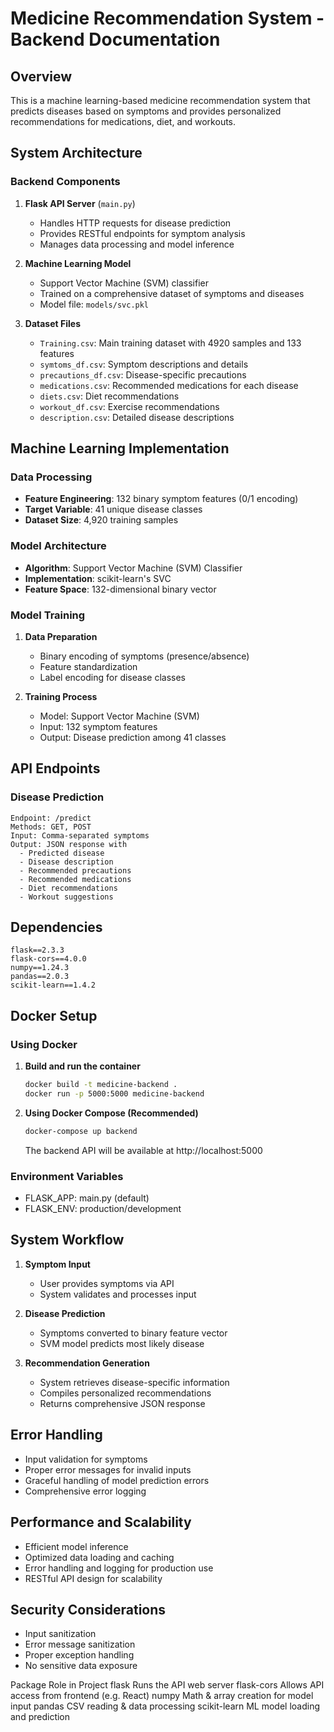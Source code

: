 ﻿# Medicine Recommendation System - Backend Documentation

## Overview

This is a machine learning-based medicine recommendation system that predicts diseases based on symptoms and provides personalized recommendations for medications, diet, and workouts.

## System Architecture

### Backend Components

1. **Flask API Server** (`main.py`)

   - Handles HTTP requests for disease prediction
   - Provides RESTful endpoints for symptom analysis
   - Manages data processing and model inference

2. **Machine Learning Model**

   - Support Vector Machine (SVM) classifier
   - Trained on a comprehensive dataset of symptoms and diseases
   - Model file: `models/svc.pkl`

3. **Dataset Files**
   - `Training.csv`: Main training dataset with 4920 samples and 133 features
   - `symtoms_df.csv`: Symptom descriptions and details
   - `precautions_df.csv`: Disease-specific precautions
   - `medications.csv`: Recommended medications for each disease
   - `diets.csv`: Diet recommendations
   - `workout_df.csv`: Exercise recommendations
   - `description.csv`: Detailed disease descriptions

## Machine Learning Implementation

### Data Processing

- **Feature Engineering**: 132 binary symptom features (0/1 encoding)
- **Target Variable**: 41 unique disease classes
- **Dataset Size**: 4,920 training samples

### Model Architecture

- **Algorithm**: Support Vector Machine (SVM) Classifier
- **Implementation**: scikit-learn's SVC
- **Feature Space**: 132-dimensional binary vector

### Model Training

1. **Data Preparation**

   - Binary encoding of symptoms (presence/absence)
   - Feature standardization
   - Label encoding for disease classes

2. **Training Process**
   - Model: Support Vector Machine (SVM)
   - Input: 132 symptom features
   - Output: Disease prediction among 41 classes

## API Endpoints

### Disease Prediction

```
Endpoint: /predict
Methods: GET, POST
Input: Comma-separated symptoms
Output: JSON response with
  - Predicted disease
  - Disease description
  - Recommended precautions
  - Recommended medications
  - Diet recommendations
  - Workout suggestions
```

## Dependencies

```
flask==2.3.3
flask-cors==4.0.0
numpy==1.24.3
pandas==2.0.3
scikit-learn==1.4.2
```

## Docker Setup

### Using Docker

1. **Build and run the container**

   ```bash
   docker build -t medicine-backend .
   docker run -p 5000:5000 medicine-backend
   ```

2. **Using Docker Compose (Recommended)**
   ```bash
   docker-compose up backend
   ```
   The backend API will be available at http://localhost:5000

### Environment Variables

- FLASK_APP: main.py (default)
- FLASK_ENV: production/development

## System Workflow

1. **Symptom Input**

   - User provides symptoms via API
   - System validates and processes input

2. **Disease Prediction**

   - Symptoms converted to binary feature vector
   - SVM model predicts most likely disease

3. **Recommendation Generation**
   - System retrieves disease-specific information
   - Compiles personalized recommendations
   - Returns comprehensive JSON response

## Error Handling

- Input validation for symptoms
- Proper error messages for invalid inputs
- Graceful handling of model prediction errors
- Comprehensive error logging

## Performance and Scalability

- Efficient model inference
- Optimized data loading and caching
- Error handling and logging for production use
- RESTful API design for scalability

## Security Considerations

- Input sanitization
- Error message sanitization
- Proper exception handling
- No sensitive data exposure



Package	Role in Project
flask	Runs the API web server
flask-cors	Allows API access from frontend (e.g. React)
numpy	Math & array creation for model input
pandas	CSV reading & data processing
scikit-learn	ML model loading and prediction
